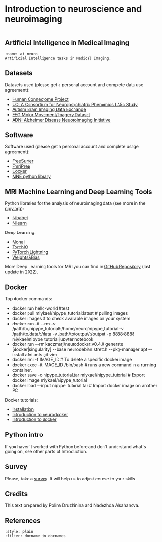 # Introduction to neuroscience and neuroimaging

```{contents}
```
## Artificial Intelligence in Medical Imaging


```{figure} figs/AI_in_neuro.png
:name: ai_neuro
Artificial Intelligence tasks in Medical Imaging.
```


## Datasets 

Datasets used (please get a personal account and complete data use agreement):
- [Human Connectome Project](https://db.humanconnectome.org/data/projects/HCP_1200)
- [UCLA Consortium for Neuropsychiatric Phenomics LA5c Study](https://openneuro.org/datasets/ds000030/versions/1.0.0)
- [Autism Brain Imaging Data Exchange](http://fcon_1000.projects.nitrc.org/indi/abide/)
- [EEG Motor Movement/Imagery Dataset](https://www.physionet.org/content/eegmmidb/1.0.0/)
- [ADNI Alzheimer Disease Neuoroimaging Initiative](https://ida.loni.usc.edu/services/NewUser.jsp)

## Software 

Software used (please get a personal account and complete usage agreement):
- [FreeSurfer](https://surfer.nmr.mgh.harvard.edu/)
- [FmriPrep](https://fmriprep.org/en/stable/)
- [Docker](https://www.docker.com/)
- [MNE python library](https://mne.tools/stable/index.html)

## MRI Machine Learning and Deep Learning Tools

Python libraries for the analysis of neuroimaging data (see more in the [nipy.org](https://nipy.org/)):
- [Nibabel](https://nipy.org/nibabel/)
- [Nilearn](https://nilearn.github.io/stable/)

Deep Learning:
- [Monai](https://github.com/Project-MONAI/MONAI)
- [TorchIO](https://github.com/fepegar/torchio)
- [PyTorch Lightning](https://github.com/Lightning-AI/pytorch-lightning)
- [Weights&Bias](https://docs.wandb.ai/?_gl=1*1nqe5p*_ga*MTU1NTY2MDQwNS4xNjYyMzY5NTg4*_ga_JH1SJHJQXJ*MTY2MjM2OTU4OC4xLjEuMTY2MjM2OTY3NS41OC4wLjA.)

More Deep Learning tools for MRI you can find in [GitHub Repository](https://github.com/kondratevakate/mri-deep-learning-tools) (last update in 2022).

## Docker

Top docker commands:
- docker run hello-world #test
- docker pull miykael/nipype_tutorial:latest # pulling images
- docker images # to check available images on your system
- docker run -it --rm -v /path/to/nipype_tutorial/:/home/neuro/nipype_tutorial -v /path/to/data/:/data -v /path/to/output/:/output -p
8888:8888 miykael/nipype_tutorial jupyter notebook
- docker run --rm kaczmarj/neurodocker:v0.4.0 generate [docker|singularity] --base neurodebian:stretch --pkg-manager apt --install afni ants git vim
- docker rmi -f IMAGE_ID # To delete a specific docker image
- docker exec -it IMAGE_ID /bin/bash # runs a new command in a running container.
- docker save -o nipype_tutorial.tar miykael/nipype_tutorial # Export docker image miykael/nipype_tutorial
- docker load --input nipype_tutorial.tar # Import docker image on another PC

Docker tutorials:
- [Installation](https://docs.docker.com/engine/install/)
- [Introduction to neurodocker](https://miykael.github.io/nipype_tutorial/notebooks/introduction_neurodocker.html)
- [Introduction to docker](https://miykael.github.io/nipype_tutorial/notebooks/introduction_docker.html)

## Python intro

If you haven't worked with Python before and don't understand what's going on, see other parts of Introduction.

## Survey

Please, take a [survey](https://forms.gle/zLpkUA2VTYtEmHZm9). It will help us to adjust course to your skills.  


## Credits
This text prepared by Polina Druzhinina and Nadezhda Alsahanova.

## References

```{bibliography}
:style: plain
:filter: docname in docnames
```
